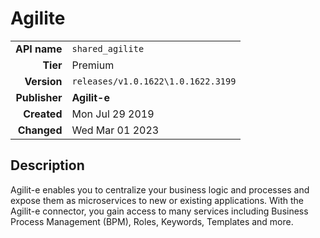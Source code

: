 # Agilite
| | |
|-:|-|
|**API name**|`shared_agilite`|
|**Tier**|Premium|
|**Version**|`releases/v1.0.1622\1.0.1622.3199`|
|**Publisher**|**Agilit-e**|
|**Created**|Mon Jul 29 2019|
|**Changed**|Wed Mar 01 2023|

## Description
Agilit-e enables you to centralize your business logic and processes and expose them as microservices to new or existing applications. With the Agilit-e connector, you gain access to many services including Business Process Management (BPM), Roles, Keywords, Templates and more.
